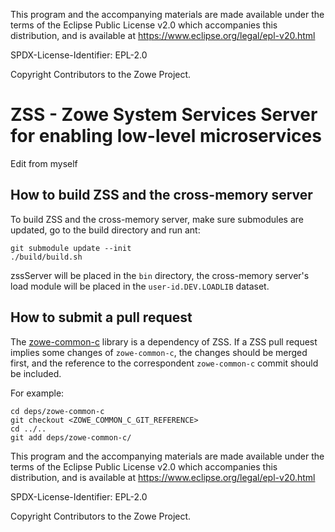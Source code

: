 This program and the accompanying materials are
made available under the terms of the Eclipse Public License v2.0 which accompanies
this distribution, and is available at https://www.eclipse.org/legal/epl-v20.html

SPDX-License-Identifier: EPL-2.0

Copyright Contributors to the Zowe Project.

# ZSS - Zowe System Services Server for enabling low-level microservices

Edit from myself

## How to build ZSS and the cross-memory server

To build ZSS and the cross-memory server, make sure submodules are updated, go to the build 
directory and run ant:

```
git submodule update --init
./build/build.sh
``` 

zssServer will be placed in the `bin` directory, the cross-memory server's load module will be placed 
in the `user-id.DEV.LOADLIB` dataset.

## How to submit a pull request

The [zowe-common-c](https://github.com/zowe/zowe-common-c) library is a dependency of ZSS.
If a ZSS pull request implies some changes of `zowe-common-c`, the changes should be merged
first, and the reference to the correspondent `zowe-common-c` commit should be included.  

For example:

```
cd deps/zowe-common-c
git checkout <ZOWE_COMMON_C_GIT_REFERENCE>
cd ../..
git add deps/zowe-common-c/
```  


This program and the accompanying materials are
made available under the terms of the Eclipse Public License v2.0 which accompanies
this distribution, and is available at https://www.eclipse.org/legal/epl-v20.html

SPDX-License-Identifier: EPL-2.0

Copyright Contributors to the Zowe Project.

